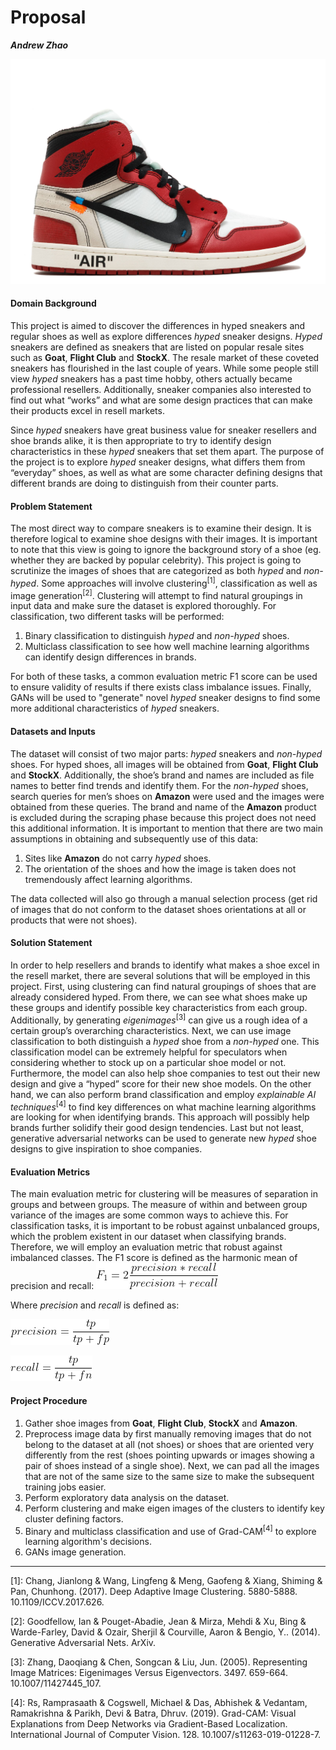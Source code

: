 # Proposal
***Andrew Zhao***

![Chicago](misc/chicago.jpg)
#### Domain Background

This project is aimed to discover the differences in hyped sneakers and regular shoes as well as explore differences _hyped_ sneaker designs. _Hyped_ sneakers are defined as sneakers that are listed on popular resale sites such as **Goat**, **Flight Club** and **StockX**. The resale market of these coveted sneakers has flourished in the last couple of years. While some people still view _hyped_ sneakers has a past time hobby, others actually became professional resellers. Additionally, sneaker companies also interested to find out what “works” and what are some design practices that can make their products excel in resell markets.

Since _hyped_ sneakers have great business value for sneaker resellers and shoe brands alike, it is then appropriate to try to identify design characteristics in these _hyped_ sneakers that set them apart. The purpose of the project is to explore _hyped_ sneaker designs, what differs them from “everyday” shoes, as well as what are some character defining designs that different brands are doing to distinguish from their counter parts. 

#### Problem Statement

The most direct way to compare sneakers is to examine their design. It is therefore logical to examine shoe designs with their images. It is important to note that this view is going to ignore the background story of a shoe (eg. whether they are backed by popular celebrity). This project is going to scrutinize the images of shoes that are categorized as both _hyped_ and _non-hyped_. Some approaches will involve clustering<sup>[1]</sup>, classification as well as image generation<sup>[2]</sup>. Clustering will attempt to find natural groupings in input data and make sure the dataset is explored thoroughly. For classification, two different tasks will be performed:

1. Binary classification to distinguish _hyped_ and _non-hyped_ shoes.
2. Multiclass classification to see how well machine learning algorithms can identify design differences in brands.

For both of these tasks, a common evaluation metric F1 score can be used to ensure validity of results if there exists class imbalance issues. Finally, GANs will be used to "generate" novel _hyped_ sneaker designs to find some more additional characteristics of _hyped_ sneakers.

#### Datasets and Inputs

The dataset will consist of two major parts: _hyped_ sneakers and _non-hyped_ shoes. For hyped shoes, all images will be obtained from **Goat**, **Flight Club** and **StockX**. Additionally, the shoe’s brand and names are included as file names to better find trends and identify them. For the _non-hyped_ shoes, search queries for men’s shoes on **Amazon** were used and the images were obtained from these queries. The brand and name of the **Amazon** product is excluded during the scraping phase because this project does not need this additional information. It is important to mention that there are two main assumptions in obtaining and subsequently use of this data:

1. Sites like **Amazon** do not carry _hyped_ shoes.
2. The orientation of the shoes and how the image is taken does not tremendously affect learning algorithms.

The data collected will also go through a manual selection process (get rid of images that do not conform to the dataset shoes orientations at all or products that were not shoes).

#### Solution Statement

In order to help resellers and brands to identify what makes a shoe excel in the resell market, there are several solutions that will be employed in this project. First, using clustering can find natural groupings of shoes that are already considered hyped. From there, we can see what shoes make up these groups and identify possible key characteristics from each group. Additionally, by generating _eigenimages_<sup>[3]</sup> can give us a rough idea of a certain group’s overarching characteristics. Next, we can use image classification to both distinguish a _hyped_ shoe from a _non-hyped_ one. This classification model can be extremely helpful for speculators when considering whether to stock up on a particular shoe model or not. Furthermore, the model can also help shoe companies to test out their new design and give a “hyped” score for their new shoe models. On the other hand, we can also perform brand classification and employ _explainable AI techniques_<sup>[4]</sup> to find key differences on what machine learning algorithms are looking for when identifying brands. This approach will possibly help brands further solidify their good design tendencies. Last but not least, generative adversarial networks can be used to generate new _hyped_ shoe designs to give inspiration to shoe companies.

#### Evaluation Metrics

The main evaluation metric for clustering will be measures of separation in groups and between groups. The measure of within and between group variance of the images are some common ways to achieve this. For classification tasks, it is important to be robust against unbalanced groups, which the problem existent in our dataset when classifying brands. Therefore, we will employ an evaluation metric that robust against imbalanced classes. The F1 score is defined as the harmonic mean of precision and recall:
![f1](misc/f1.gif)


Where _precision_ and _recall_ is defined as:

![precision](misc/precision.gif)

![recall](misc/recall.gif)


#### Project Procedure

1. Gather shoe images from **Goat**, **Flight Club**, **StockX** and **Amazon**.
2. Preprocess image data by first manually removing images that do not belong to the dataset at all (not shoes) or shoes that are oriented very differently from the rest (shoes pointing upwards or images showing a pair of shoes instead of a single shoe). Next, we can pad all the images that are not of the same size to the same size to make the subsequent training jobs easier.
3. Perform exploratory data analysis on the dataset.
4. Perform clustering and make eigen images of the clusters to identify key cluster defining factors.
5. Binary and multiclass classification and use of Grad-CAM<sup>[4]</sup> to explore learning algorithm's decisions.
6. GANs image generation.

---
[1]: Chang, Jianlong & Wang, Lingfeng & Meng, Gaofeng & Xiang, Shiming & Pan, Chunhong. (2017). Deep Adaptive Image Clustering. 5880-5888. 10.1109/ICCV.2017.626. 

[2]: Goodfellow, Ian & Pouget-Abadie, Jean & Mirza, Mehdi & Xu, Bing & Warde-Farley, David & Ozair, Sherjil & Courville, Aaron & Bengio, Y.. (2014). Generative Adversarial Nets. ArXiv. 

[3]: Zhang, Daoqiang & Chen, Songcan & Liu, Jun. (2005). Representing Image Matrices: Eigenimages Versus Eigenvectors. 3497. 659-664. 10.1007/11427445_107. 

[4]: Rs, Ramprasaath & Cogswell, Michael & Das, Abhishek & Vedantam, Ramakrishna & Parikh, Devi & Batra, Dhruv. (2019). Grad-CAM: Visual Explanations from Deep Networks via Gradient-Based Localization. International Journal of Computer Vision. 128. 10.1007/s11263-019-01228-7. 